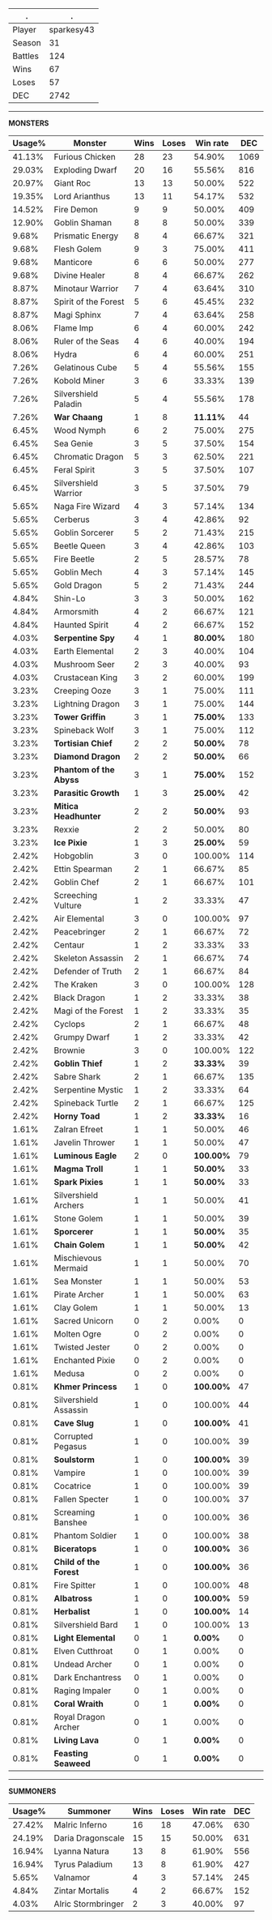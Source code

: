 .|.
|-|-
Player|sparkesy43
Season|31
Battles|124
Wins|67
Loses|57
DEC|2742

---
**MONSTERS**

Usage%|Monster|Wins|Loses|Win rate|DEC|
-|-|-|-|-|-|
41.13%|Furious Chicken|28|23|54.90%|1069|
29.03%|Exploding Dwarf|20|16|55.56%|816|
20.97%|Giant Roc|13|13|50.00%|522|
19.35%|Lord Arianthus|13|11|54.17%|532|
14.52%|Fire Demon|9|9|50.00%|409|
12.90%|Goblin Shaman|8|8|50.00%|339|
9.68%|Prismatic Energy|8|4|66.67%|321|
9.68%|Flesh Golem|9|3|75.00%|411|
9.68%|Manticore|6|6|50.00%|277|
9.68%|Divine Healer|8|4|66.67%|262|
8.87%|Minotaur Warrior|7|4|63.64%|310|
8.87%|Spirit of the Forest|5|6|45.45%|232|
8.87%|Magi Sphinx|7|4|63.64%|258|
8.06%|Flame Imp|6|4|60.00%|242|
8.06%|Ruler of the Seas|4|6|40.00%|194|
8.06%|Hydra|6|4|60.00%|251|
7.26%|Gelatinous Cube|5|4|55.56%|155|
7.26%|Kobold Miner|3|6|33.33%|139|
7.26%|Silvershield Paladin|5|4|55.56%|178|
7.26%|**War Chaang**|1|8|**11.11%**|44|
6.45%|Wood Nymph|6|2|75.00%|275|
6.45%|Sea Genie|3|5|37.50%|154|
6.45%|Chromatic Dragon|5|3|62.50%|221|
6.45%|Feral Spirit|3|5|37.50%|107|
6.45%|Silvershield Warrior|3|5|37.50%|79|
5.65%|Naga Fire Wizard|4|3|57.14%|134|
5.65%|Cerberus|3|4|42.86%|92|
5.65%|Goblin Sorcerer|5|2|71.43%|215|
5.65%|Beetle Queen|3|4|42.86%|103|
5.65%|Fire Beetle|2|5|28.57%|78|
5.65%|Goblin Mech|4|3|57.14%|145|
5.65%|Gold Dragon|5|2|71.43%|244|
4.84%|Shin-Lo|3|3|50.00%|162|
4.84%|Armorsmith|4|2|66.67%|121|
4.84%|Haunted Spirit|4|2|66.67%|152|
4.03%|**Serpentine Spy**|4|1|**80.00%**|180|
4.03%|Earth Elemental|2|3|40.00%|104|
4.03%|Mushroom Seer|2|3|40.00%|93|
4.03%|Crustacean King|3|2|60.00%|199|
3.23%|Creeping Ooze|3|1|75.00%|111|
3.23%|Lightning Dragon|3|1|75.00%|144|
3.23%|**Tower Griffin**|3|1|**75.00%**|133|
3.23%|Spineback Wolf|3|1|75.00%|112|
3.23%|**Tortisian Chief**|2|2|**50.00%**|78|
3.23%|**Diamond Dragon**|2|2|**50.00%**|66|
3.23%|**Phantom of the Abyss**|3|1|**75.00%**|152|
3.23%|**Parasitic Growth**|1|3|**25.00%**|42|
3.23%|**Mitica Headhunter**|2|2|**50.00%**|93|
3.23%|Rexxie|2|2|50.00%|80|
3.23%|**Ice Pixie**|1|3|**25.00%**|59|
2.42%|Hobgoblin|3|0|100.00%|114|
2.42%|Ettin Spearman|2|1|66.67%|85|
2.42%|Goblin Chef|2|1|66.67%|101|
2.42%|Screeching Vulture|1|2|33.33%|47|
2.42%|Air Elemental|3|0|100.00%|97|
2.42%|Peacebringer|2|1|66.67%|72|
2.42%|Centaur|1|2|33.33%|33|
2.42%|Skeleton Assassin|2|1|66.67%|74|
2.42%|Defender of Truth|2|1|66.67%|84|
2.42%|The Kraken|3|0|100.00%|128|
2.42%|Black Dragon|1|2|33.33%|38|
2.42%|Magi of the Forest|1|2|33.33%|35|
2.42%|Cyclops|2|1|66.67%|48|
2.42%|Grumpy Dwarf|1|2|33.33%|42|
2.42%|Brownie|3|0|100.00%|122|
2.42%|**Goblin Thief**|1|2|**33.33%**|39|
2.42%|Sabre Shark|2|1|66.67%|135|
2.42%|Serpentine Mystic|1|2|33.33%|64|
2.42%|Spineback Turtle|2|1|66.67%|125|
2.42%|**Horny Toad**|1|2|**33.33%**|16|
1.61%|Zalran Efreet|1|1|50.00%|46|
1.61%|Javelin Thrower|1|1|50.00%|47|
1.61%|**Luminous Eagle**|2|0|**100.00%**|79|
1.61%|**Magma Troll**|1|1|**50.00%**|33|
1.61%|**Spark Pixies**|1|1|**50.00%**|33|
1.61%|Silvershield Archers|1|1|50.00%|41|
1.61%|Stone Golem|1|1|50.00%|39|
1.61%|**Sporcerer**|1|1|**50.00%**|35|
1.61%|**Chain Golem**|1|1|**50.00%**|42|
1.61%|Mischievous Mermaid|1|1|50.00%|70|
1.61%|Sea Monster|1|1|50.00%|53|
1.61%|Pirate Archer|1|1|50.00%|63|
1.61%|Clay Golem|1|1|50.00%|13|
1.61%|Sacred Unicorn|0|2|0.00%|0|
1.61%|Molten Ogre|0|2|0.00%|0|
1.61%|Twisted Jester|0|2|0.00%|0|
1.61%|Enchanted Pixie|0|2|0.00%|0|
1.61%|Medusa|0|2|0.00%|0|
0.81%|**Khmer Princess**|1|0|**100.00%**|47|
0.81%|Silvershield Assassin|1|0|100.00%|44|
0.81%|**Cave Slug**|1|0|**100.00%**|41|
0.81%|Corrupted Pegasus|1|0|100.00%|39|
0.81%|**Soulstorm**|1|0|**100.00%**|39|
0.81%|Vampire|1|0|100.00%|39|
0.81%|Cocatrice|1|0|100.00%|39|
0.81%|Fallen Specter|1|0|100.00%|37|
0.81%|Screaming Banshee|1|0|100.00%|36|
0.81%|Phantom Soldier|1|0|100.00%|38|
0.81%|**Biceratops**|1|0|**100.00%**|36|
0.81%|**Child of the Forest**|1|0|**100.00%**|36|
0.81%|Fire Spitter|1|0|100.00%|48|
0.81%|**Albatross**|1|0|**100.00%**|59|
0.81%|**Herbalist**|1|0|**100.00%**|14|
0.81%|Silvershield Bard|1|0|100.00%|13|
0.81%|**Light Elemental**|0|1|**0.00%**|0|
0.81%|Elven Cutthroat|0|1|0.00%|0|
0.81%|Undead Archer|0|1|0.00%|0|
0.81%|Dark Enchantress|0|1|0.00%|0|
0.81%|Raging Impaler|0|1|0.00%|0|
0.81%|**Coral Wraith**|0|1|**0.00%**|0|
0.81%|Royal Dragon Archer|0|1|0.00%|0|
0.81%|**Living Lava**|0|1|**0.00%**|0|
0.81%|**Feasting Seaweed**|0|1|**0.00%**|0|

---
**SUMMONERS**

Usage%|Summoner|Wins|Loses|Win rate|DEC|
-|-|-|-|-|-|
27.42%|Malric Inferno|16|18|47.06%|630|
24.19%|Daria Dragonscale|15|15|50.00%|631|
16.94%|Lyanna Natura|13|8|61.90%|556|
16.94%|Tyrus Paladium|13|8|61.90%|427|
5.65%|Valnamor|4|3|57.14%|245|
4.84%|Zintar Mortalis|4|2|66.67%|152|
4.03%|Alric Stormbringer|2|3|40.00%|97|
